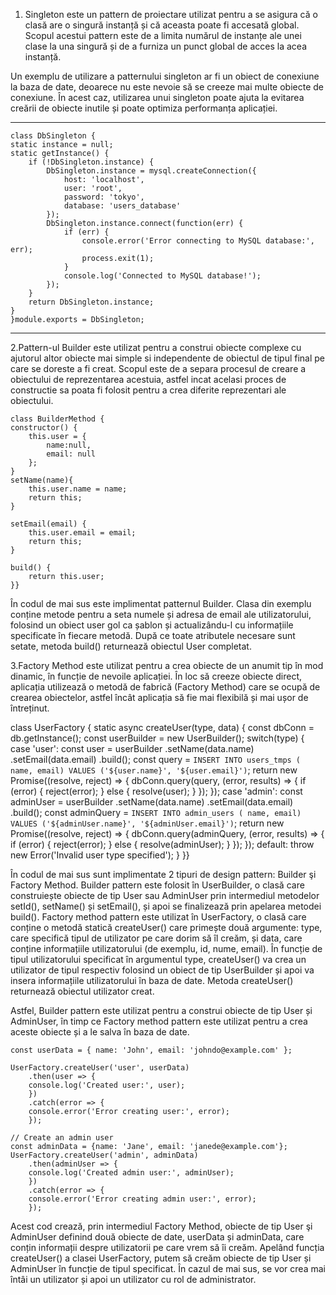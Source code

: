 1.  Singleton este un pattern de proiectare utilizat pentru a se asigura că o clasă are o singură instanță și că aceasta poate fi accesată global. Scopul acestui pattern este de a limita numărul de instanțe ale unei clase la una singură și de a furniza un punct global de acces la acea instanță.

Un exemplu de utilizare a patternului singleton ar fi un obiect de conexiune la baza de date, deoarece nu este nevoie să se creeze mai multe obiecte de conexiune. În acest caz, utilizarea unui singleton poate ajuta la evitarea creării de obiecte inutile și poate optimiza performanța aplicației.

**********************

    class DbSingleton {
    static instance = null;
    static getInstance() {
        if (!DbSingleton.instance) {
            DbSingleton.instance = mysql.createConnection({
                host: 'localhost',
                user: 'root',
                password: 'tokyo',
                database: 'users_database'
            });
            DbSingleton.instance.connect(function(err) {
                if (err) {
                    console.error('Error connecting to MySQL database:', err);
                    process.exit(1);
                }
                console.log('Connected to MySQL database!');
            });
        }
        return DbSingleton.instance;
    }
    }module.exports = DbSingleton;



**********************

2.Pattern-ul Builder este utilizat pentru a construi obiecte complexe cu ajutorul altor obiecte mai simple si independente de obiectul de tipul final pe care se doreste a fi creat. Scopul este de a separa procesul de creare a obiectului de reprezentarea acestuia, astfel incat acelasi proces de constructie sa poata fi folosit pentru a crea diferite reprezentari ale obiectului.


    class BuilderMethod {
    constructor() {
        this.user = {
            name:null,
            email: null
        };
    }
    setName(name){
        this.user.name = name;
        return this;
    }

    setEmail(email) {
        this.user.email = email;
        return this;
    }

    build() {
        return this.user;
    }}



În codul de mai sus este implimentat patternul Builder. Clasa din exemplu conține metode pentru a seta numele și adresa de email ale utilizatorului, folosind un obiect user gol ca șablon și actualizându-l cu informațiile specificate în fiecare metodă. După ce toate atributele necesare sunt setate, metoda build() returnează obiectul User completat.


3.Factory Method este utilizat pentru a crea obiecte de un anumit tip în mod dinamic, în funcție de nevoile aplicației. În loc să creeze obiecte direct, aplicația utilizează o metodă de fabrică (Factory Method) care se ocupă de crearea obiectelor, astfel încât aplicația să fie mai flexibilă și mai ușor de întreținut.


   class UserFactory {
    static async createUser(type, data) {
        const dbConn = db.getInstance();
        const userBuilder = new UserBuilder();
        switch(type) {
            case 'user':
                const user = userBuilder
                    .setName(data.name)
                    .setEmail(data.email)
                    .build();
                const query = `INSERT INTO users_tmps ( name, email) VALUES ('${user.name}', '${user.email}')`;
                return new Promise((resolve, reject) => {
                    dbConn.query(query, (error, results) => {
                        if (error) {
                            reject(error);
                        } else {
                            resolve(user);
                        }
                    });
                });
            case 'admin':
                const adminUser = userBuilder
                    .setName(data.name)
                    .setEmail(data.email)
                    .build();
                const adminQuery = `INSERT INTO admin_users ( name, email) VALUES ('${adminUser.name}', '${adminUser.email}')`;
                return new Promise((resolve, reject) => {
                    dbConn.query(adminQuery, (error, results) => {
                        if (error) {
                            reject(error);
                        } else {
                            resolve(adminUser);
                        }
                    });
                });
            default:
                throw new Error('Invalid user type specified');
        }
    }}
    

În codul de mai sus sunt implimentate 2 tipuri de design pattern: Builder şi Factory Method.
Builder pattern este folosit în UserBuilder, o clasă care construiește obiecte de tip User sau AdminUser prin intermediul metodelor setId(), setName() și setEmail(), și apoi se finalizează prin apelarea metodei build().
Factory method pattern este utilizat în UserFactory, o clasă care conține o metodă statică createUser() care primește două argumente: type, care specifică tipul de utilizator pe care dorim să îl creăm, și data, care conține informațiile utilizatorului (de exemplu, id, nume, email). În funcție de tipul utilizatorului specificat în argumentul type, createUser() va crea un utilizator de tipul respectiv folosind un obiect de tip UserBuilder și apoi va insera informațiile utilizatorului în baza de date. Metoda createUser() returnează obiectul utilizator creat.


Astfel, Builder pattern este utilizat pentru a construi obiecte de tip User și AdminUser, în timp ce Factory method pattern este utilizat pentru a crea aceste obiecte și a le salva în baza de date. 
 
	const userData = { name: 'John', email: 'johndo@example.com' };

	UserFactory.createUser('user', userData)
	    .then(user => {
		console.log('Created user:', user);
	    })
	    .catch(error => {
		console.error('Error creating user:', error);
	    });

	// Create an admin user
	const adminData = {name: 'Jane', email: 'janede@example.com'};
	UserFactory.createUser('admin', adminData)
	    .then(adminUser => {
		console.log('Created admin user:', adminUser);
	    })
	    .catch(error => {
		console.error('Error creating admin user:', error);
	    });
	    
    
Acest cod crează, prin intermediul Factory Method, obiecte de tip User şi AdminUser definind două obiecte de date, userData și adminData, care conțin informații despre utilizatorii pe care vrem să îi creăm.
Apelând funcția createUser() a clasei UserFactory, putem să creăm obiecte de tip User și AdminUser în funcție de tipul specificat. În cazul de mai sus, se vor crea mai întâi un utilizator și apoi un utilizator cu rol de administrator. 

